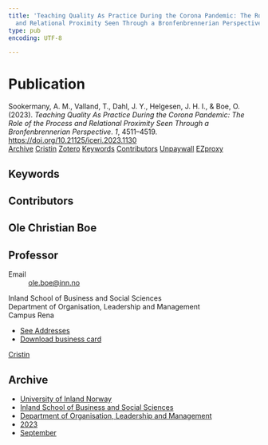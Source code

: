 ```yaml
---
title: 'Teaching Quality As Practice During the Corona Pandemic: The Role of the Process
  and Relational Proximity Seen Through a Bronfenbrennerian Perspective'
type: pub
encoding: UTF-8

---
```

<h1>Publication</h1>
<article id="csl-bib-container-D9GLWHZT" class="csl-bib-container">
  <div class="csl-bib-body"> <div class="csl-entry">Sookermany, A. M., Valland, T., Dahl, J. Y., Helgesen, J. H. I., &#38; Boe, O. (2023). <i>Teaching Quality As Practice During the Corona Pandemic: The Role of the Process and Relational Proximity Seen Through a Bronfenbrennerian Perspective</i>. <i>1</i>, 4511–4519. <a href="https://doi.org/10.21125/iceri.2023.1130">https://doi.org/10.21125/iceri.2023.1130</a></div> </div>
  <div class="csl-bib-buttons">
    <a href="#taxonomy-article-D9GLWHZT" alt="archive" class="csl-bib-button">Archive</a>
    <a href="https://app.cristin.no/results/show.jsf?id=2178892" alt="Cristin" class="csl-bib-button">Cristin</a>
    <a href="http://zotero.org/groups/5881554/items/D9GLWHZT" alt="Zotero" class="csl-bib-button">Zotero</a>
    <a href="#keywords-article-D9GLWHZT" alt="keywords" class="csl-bib-button">Keywords</a>
    <a href="#contributors-article-D9GLWHZT" alt="contributors" class="csl-bib-button">Contributors</a>
    <a href="https://doi.org/10.21125/iceri.2023.1130" alt="Unpaywall" class="csl-bib-button">Unpaywall</a>
    <a href="https://doi.org/10.21125/iceri.2023.1130" alt="EZproxy" class="csl-bib-button">EZproxy</a>
  </div>
  <div id="csl-bib-meta-container-D9GLWHZT"></div>
</article>
<div id="csl-bib-meta-D9GLWHZT" class="csl-bib-meta">
  <article id="keywords-article-D9GLWHZT" class="keywords-article">
    <h1>Keywords</h1>
    
  </article>
  <article id="contributors-article-D9GLWHZT" class="contributors-article">
    <h1>Contributors</h1>
    <div class="personas"> <div class="vrtx-hinn-person-card"> <div class="photo"> <i class="lar la-user-circle missing-person"></i> </div> <div class="info"> <hgroup><h1>Ole Christian Boe</h1> <h2>Professor</h2> </hgroup><dl> <dt>Email</dt> <dd> <a href="mailto:ole.boe@inn.no">ole.boe@inn.no</a> </dd> </dl> <p> Inland School of Business and Social Sciences<br> Department of Organisation, Leadership and Management<br> Campus Rena </p> <ul class="vrtx-hinn-links"> <li><a href="https://www.inn.no/english/find-an-employee/ole-boe.html#vrtx-hinn-addresses">See Addresses</a></li> <li><a href="https://www.inn.no/english/find-an-employee/ole-boe.html?vrtx=vcf">Download business card</a></li> </ul> </div> </div> <a href="https://app.cristin.no/persons/show.jsf?id=603087" alt="Cristin URL" class="personas-cristin">Cristin</a> </div>
  </article>
  <article id="taxonomy-article-D9GLWHZT" class="taxonomy-article">
    <h1>Archive</h1>
    <ul>
      <li>
        <a href="/en/archive/?key=3DCRN523">University of Inland Norway</a>
      </li>
      <li>
        <a href="/en/archive/?key=DU8Q9LN9">Inland School of Business and Social Sciences</a>
      </li>
      <li>
        <a href="/en/archive/?key=4LUWR3ZM">Department of Organisation, Leadership and Management</a>
      </li>
      <li>
        <a href="/en/archive/?key=THVQJFRI">2023</a>
      </li>
      <li>
        <a href="/en/archive/?key=IEASGXD2">September</a>
      </li>
    </ul>
  </article>
</div>
